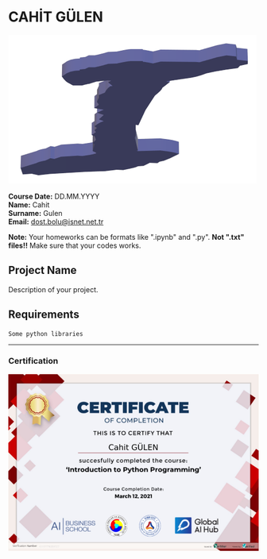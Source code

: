 # CAHİT GÜLEN
![](img/Ilogo.png)

**Course Date:** DD.MM.YYYY  
**Name:** Cahit  
**Surname:** Gulen  
**Email:** dost.bolu@isnet.net.tr  

**Note:** Your homeworks can be formats like ".ipynb" and ".py". **Not ".txt" files!!** Make sure that your codes works.  

## Project Name
Description of your project.

## Requirements
```
Some python libraries
```
---

### Certification
![](img/python.png)

